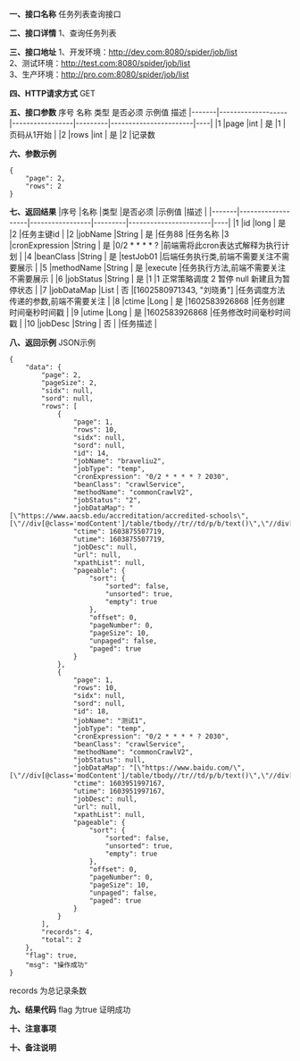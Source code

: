 **一、接口名称**
任务列表查询接口

**二、接口详情**
1、查询任务列表

**三、接口地址**
1、开发环境：http://dev.com:8080/spider/job/list  
2、测试环境：http://test.com:8080/spider/job/list  
3、生产环境：http://pro.com:8080/spider/job/list  

**四、HTTP请求方式**
GET

**五、接口参数**
序号	名称	类型	是否必须	示例值	描述
|-------|-------------------|-----------------|---------|-----------------------|----|
|1	|page	            |int             | 是	        |1	                    |页码从1开始 |
|2	|rows	     |int          | 是	        |2                    |记录数

**六、参数示例**


    {
        "page": 2,
        "rows": 2
    }

**七、返回结果**
|序号	|名称	            |类型              |是否必须	|示例值	                |描述 |
|-------|-------------------|-----------------|---------|-----------------------|----|
|1	|id	            |long             | 是	        |2	                    |任务主键id |
|2	|jobName	     |String          | 是	        |任务88                    |任务名称
|3  |cronExpression  |String          | 是         |0/2 * * * * ?            |前端需将此cron表达式解释为执行计划 |
|4  |beanClass       |String          | 是         |testJob01                |后端任务执行类,前端不需要关注不需要展示 |
|5  |methodName      |String          | 是         |execute                 |任务执行方法,前端不需要关注不需要展示 |
|6  |jobStatus       |String          | 是         |1                        |1 正常策略调度 2 暂停 null 新建且为暂停状态 |
|7  |jobDataMap      |List            | 否         |[1602580971343, "刘晓勇"]  |任务调度方法传递的参数,前端不需要关注 |
|8  |ctime           |Long            | 是         |1602583926868             |任务创建时间毫秒时间戳 |
|9  |utime           |Long            | 是         |1602583926868             |任务修改时间毫秒时间戳 |
|10 |jobDesc         |String          | 否          |                        |任务描述 |

**八、返回示例**
JSON示例  

  
    {
        "data": {
            "page": 2,
            "pageSize": 2,
            "sidx": null,
            "sord": null,
            "rows": [
                {
                    "page": 1,
                    "rows": 10,
                    "sidx": null,
                    "sord": null,
                    "id": 14,
                    "jobName": "braveliu2",
                    "jobType": "temp",
                    "cronExpression": "0/2 * * * * ? 2030",
                    "beanClass": "crawlService",
                    "methodName": "commonCrawlV2",
                    "jobStatus": "2",
                    "jobDataMap": "[\"https://www.aacsb.edu/accreditation/accredited-schools\",[\"//div[@class='modContent']/table/tbody//tr//td/p/b/text()\",\"//div[@class='modContent']/table/tbody//tr//td/p/span/text()\",\"//div[@class='modContent']/table/tbody//tr//td/p/text()\"]]",
                    "ctime": 1603875507719,
                    "utime": 1603875507719,
                    "jobDesc": null,
                    "url": null,
                    "xpathList": null,
                    "pageable": {
                        "sort": {
                            "sorted": false,
                            "unsorted": true,
                            "empty": true
                        },
                        "offset": 0,
                        "pageNumber": 0,
                        "pageSize": 10,
                        "unpaged": false,
                        "paged": true
                    }
                },
                {
                    "page": 1,
                    "rows": 10,
                    "sidx": null,
                    "sord": null,
                    "id": 18,
                    "jobName": "测试1",
                    "jobType": "temp",
                    "cronExpression": "0/2 * * * * ? 2030",
                    "beanClass": "crawlService",
                    "methodName": "commonCrawlV2",
                    "jobStatus": null,
                    "jobDataMap": "[\"https://www.baidu.com/\",[\"//div[@class='modContent']/table/tbody//tr//td/p/b/text()\",\"//div[@class='modContent']/table/tbody//tr//td/p/span/text()\"]]",
                    "ctime": 1603951997167,
                    "utime": 1603951997167,
                    "jobDesc": null,
                    "url": null,
                    "xpathList": null,
                    "pageable": {
                        "sort": {
                            "sorted": false,
                            "unsorted": true,
                            "empty": true
                        },
                        "offset": 0,
                        "pageNumber": 0,
                        "pageSize": 10,
                        "unpaged": false,
                        "paged": true
                    }
                }
            ],
            "records": 4,
            "total": 2
        },
        "flag": true,
        "msg": "操作成功"
    }
    
records 为总记录条数    

**九、结果代码**
flag 为true 证明成功

**十、注意事项**

**十、备注说明**
